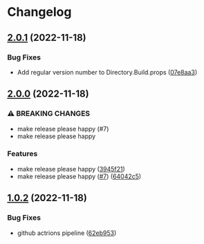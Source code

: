 # Changelog

## [2.0.1](https://github.com/cking/z0ne.collections/compare/v2.0.0...v2.0.1) (2022-11-18)


### Bug Fixes

* Add regular version number to Directory.Build.props ([07e8aa3](https://github.com/cking/z0ne.collections/commit/07e8aa36098a3f3375317216046522a1856ee6ce))

## [2.0.0](https://github.com/cking/z0ne.collections/compare/v1.0.2...v2.0.0) (2022-11-18)


### ⚠ BREAKING CHANGES

* make release please happy (#7)
* make release please happy

### Features

* make release please happy ([3945f21](https://github.com/cking/z0ne.collections/commit/3945f2199a68ac219853c4ec887ad85f8157e0a1))
* make release please happy ([#7](https://github.com/cking/z0ne.collections/issues/7)) ([64042c5](https://github.com/cking/z0ne.collections/commit/64042c5a4166d5a9b93e4e84994800b1d6a3eec4))

## [1.0.2](https://github.com/cking/z0ne.collections/compare/v1.0.1...v1.0.2) (2022-11-18)


### Bug Fixes

* github actrions pipeline ([62eb953](https://github.com/cking/z0ne.collections/commit/62eb95308d84ddc9468041fe463e67e098580a83))
